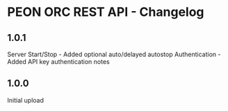 # PEON ORC REST API - Changelog

## 1.0.1

Server Start/Stop - Added optional auto/delayed autostop
Authentication - Added API key authentication notes

## 1.0.0

Initial upload
